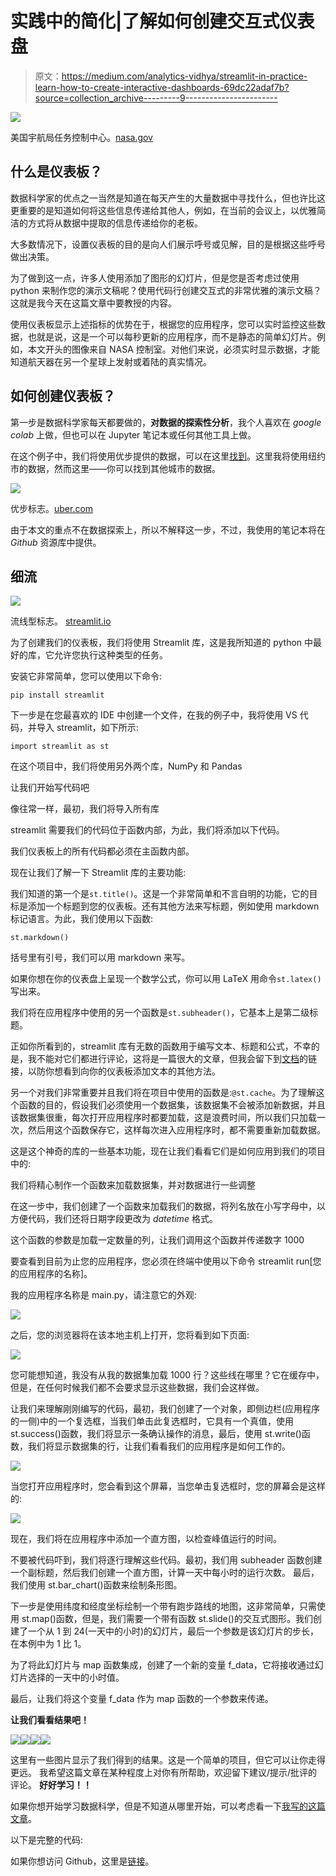 # 实践中的简化|了解如何创建交互式仪表盘

> 原文：<https://medium.com/analytics-vidhya/streamlit-in-practice-learn-how-to-create-interactive-dashboards-69dc22adaf7b?source=collection_archive---------9----------------------->

![](img/bd0e8e24e0a89a09f6d56b1a28ff7e0c.png)

美国宇航局任务控制中心。[nasa.gov](https://www.nasa.gov/feature/jpl/explore-nasa-s-jet-propulsion-laboratory-with-the-new-virtual-tour)

## 什么是仪表板？

数据科学家的优点之一当然是知道在每天产生的大量数据中寻找什么，但也许比这更重要的是知道如何将这些信息传递给其他人，例如，在当前的会议上，以优雅简洁的方式将从数据中提取的信息传递给你的老板。

大多数情况下，设置仪表板的目的是向人们展示呼号或见解，目的是根据这些呼号做出决策。

为了做到这一点，许多人使用添加了图形的幻灯片，但是您是否考虑过使用 python 来制作您的演示文稿呢？使用代码行创建交互式的非常优雅的演示文稿？这就是我今天在这篇文章中要教授的内容。

使用仪表板显示上述指标的优势在于，根据您的应用程序，您可以实时监控这些数据，也就是说，这是一个可以每秒更新的应用程序，而不是静态的简单幻灯片。例如，本文开头的图像来自 NASA 控制室。对他们来说，必须实时显示数据，才能知道航天器在另一个星球上发射或着陆的真实情况。

## 如何创建仪表板？

第一步是数据科学家每天都要做的，**对数据的探索性分析**，我个人喜欢在 *google colab* 上做，但也可以在 Jupyter 笔记本或任何其他工具上做。

在这个例子中，我们将使用优步提供的数据，可以在这里[找到](https://s3-us-west-2.amazonaws.com/streamlit-demo-data/uber-raw-data-sep14.csv.gz)。这里我将使用纽约市的数据，然而这里——你可以找到其他城市的数据。

![](img/b8951f3135e097a3b2d9cfea1d776373.png)

优步标志。[uber.com](https://www.uber.com/br/pt-br/)

由于本文的重点不在数据探索上，所以不解释这一步，不过，我使用的笔记本将在 *Github* 资源库中提供。

## 细流

![](img/418487468f64eb76e19d98cf2178921c.png)

流线型标志。 [streamlit.io](https://streamlit.io/)

为了创建我们的仪表板，我们将使用 Streamlit 库，这是我所知道的 python 中最好的库，它允许您执行这种类型的任务。

安装它非常简单，您可以使用以下命令:

`pip install streamlit`

下一步是在您最喜欢的 IDE 中创建一个文件，在我的例子中，我将使用 VS 代码，并导入 streamlit，如下所示:

`import streamlit as st`

在这个项目中，我们将使用另外两个库，NumPy 和 Pandas

让我们开始写代码吧

像往常一样，最初，我们将导入所有库

streamlit 需要我们的代码位于函数内部，为此，我们将添加以下代码。

我们仪表板上的所有代码都必须在主函数内部。

现在让我们了解一下 Streamlit 库的主要功能:

我们知道的第一个是`st.title()`。这是一个非常简单和不言自明的功能，它的目标是添加一个标题到您的仪表板。还有其他方法来写标题，例如使用 markdown 标记语言。为此，我们使用以下函数:

`st.markdown()`

括号里有引号，我们可以用 markdown 来写。

如果你想在你的仪表盘上呈现一个数学公式，你可以用 LaTeX 用命令`st.latex()`写出来。

我们将在应用程序中使用的另一个函数是`st.subheader()`，它基本上是第二级标题。

正如你所看到的，streamlit 库有无数的函数用于编写文本、标题和公式，不幸的是，我不能对它们都进行评论，这将是一篇很大的文章，但我会留下到[文档](https://docs.streamlit.io/en/stable/api.html)的链接，以防你想看到向你的仪表板添加文本的其他方法。

另一个对我们非常重要并且我们将在项目中使用的函数是:`@st.cache`。为了理解这个函数的目的，假设我们必须使用一个数据集，该数据集不会被添加新数据，并且该数据集很重，每次打开应用程序时都要加载，这是浪费时间，所以我们只加载一次，然后用这个函数保存它，这样每次进入应用程序时，都不需要重新加载数据。

这是这个神奇的库的一些基本功能，现在让我们看看它们是如何应用到我们的项目中的:

我们将精心制作一个函数来加载数据集，并对数据进行一些调整

在这一步中，我们创建了一个函数来加载我们的数据，将列名放在小写字母中，以方便代码，我们还将日期字段更改为 *datetime* 格式。

这个函数的参数是加载一定数量的列，让我们调用这个函数并传递数字 1000

要查看到目前为止您的应用程序，您必须在终端中使用以下命令 streamlit run[您的应用程序的名称]。

我的应用程序名称是 main.py，请注意它的外观:

![](img/77102a5637975f6b37183f1abe013026.png)

之后，您的浏览器将在该本地主机上打开，您将看到如下页面:

![](img/2b16671b3e85c14133d42e28ce0946f8.png)

您可能想知道，我没有从我的数据集加载 1000 行？这些线在哪里？它在缓存中，但是，在任何时候我们都不会要求显示这些数据，我们会这样做。

让我们来理解刚刚编写的代码，最初，我们创建了一个对象，即侧边栏(应用程序的一侧)中的一个复选框，当我们单击此复选框时，它具有一个真值，使用 st.success()函数，我们将显示一条确认操作的消息，最后，使用 st.write()函数，我们将显示数据集的行，让我们看看我们的应用程序是如何工作的。

![](img/c7210bffdbe20d045701800cea9f04b5.png)

当您打开应用程序时，您会看到这个屏幕，当您单击复选框时，您的屏幕会是这样的:

![](img/cb9241d347329426a8390577e7f79f06.png)

现在，我们将在应用程序中添加一个直方图，以检查峰值运行的时间。

不要被代码吓到，我们将逐行理解这些代码。最初，我们用 subheader 函数创建一个副标题，然后我们创建一个直方图，计算一天中每小时的运行次数。
最后，我们使用 st.bar_chart()函数来绘制条形图。

下一步是使用纬度和经度坐标绘制一个带有跑步路线的地图，这非常简单，只需使用 st.map()函数，但是，我们需要一个带有函数 st.slide()的交互式图形。我们创建了一个从 1 到 24(一天中的小时)的幻灯片，最后一个参数是该幻灯片的步长，在本例中为 1 比 1。

为了将此幻灯片与 map 函数集成，创建了一个新的变量 f_data，它将接收通过幻灯片选择的一天中的小时值。

最后，让我们将这个变量 f_data 作为 map 函数的一个参数来传递。

**让我们看看结果吧！**

![](img/96d9f8dbe3c4362bb34cf44aaba5116e.png)![](img/fdfa643a6b5d63b309430d0dd85b7512.png)![](img/ed2e60888d577af219e7d3f81e9b3491.png)![](img/56fe41996e40420d804c44415ad5f333.png)

这里有一些图片显示了我们得到的结果。这是一个简单的项目，但它可以让你走得更远。
我希望这篇文章在某种程度上对你有所帮助，欢迎留下建议/提示/批评的评论。
**好好学习！！**

如果你想开始学习数据科学，但是不知道从哪里开始，可以考虑看一下[我写的这篇文章](/analytics-vidhya/5-best-books-on-data-science-and-machine-learning-bb0f9591cbc5)。

以下是完整的代码:

如果你想访问 Github，这里是[链接](https://github.com/rafaelgrecco/Streamlit-library-Projects)。